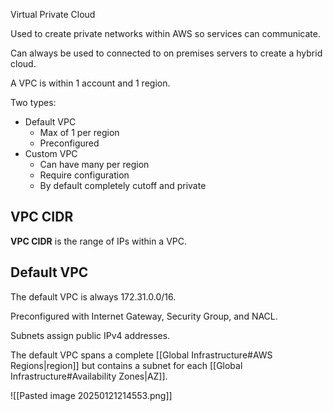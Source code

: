 Virtual Private Cloud

Used to create private networks within AWS so services can communicate.

Can always be used to connected to on premises servers to create a hybrid cloud.

A VPC is within 1 account and 1 region.

Two types:
- Default VPC
	- Max of 1 per region
	- Preconfigured
- Custom VPC
	- Can have many per region
	- Require configuration
	- By default completely cutoff and private

## VPC CIDR
**VPC CIDR** is the range of IPs within a VPC.

## Default VPC
The default VPC is always 172.31.0.0/16.

Preconfigured with Internet Gateway, Security Group, and NACL.

Subnets assign public IPv4 addresses.

The default VPC spans a complete [[Global Infrastructure#AWS Regions|region]] but contains a subnet for each [[Global Infrastructure#Availability Zones|AZ]].

![[Pasted image 20250121214553.png]]